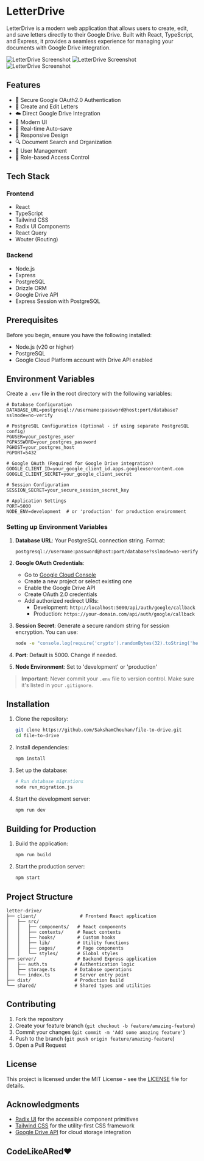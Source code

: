 # LetterDrive

LetterDrive is a modern web application that allows users to create, edit, and save letters directly to their Google Drive. Built with React, TypeScript, and Express, it provides a seamless experience for managing your documents with Google Drive integration.

![LetterDrive Screenshot](/images/LandingPage.png)
![LetterDrive Screenshot](/images/saveto.png)
![LetterDrive Screenshot](/images/newPage.png)

## Features

- 🔐 Secure Google OAuth2.0 Authentication
- 📝 Create and Edit Letters
- ☁️ Direct Google Drive Integration
- 🎨 Modern UI
- 🔄 Real-time Auto-save
- 📱 Responsive Design
- 🔍 Document Search and Organization
- 👥 User Management
- 🎯 Role-based Access Control

## Tech Stack

### Frontend
- React
- TypeScript
- Tailwind CSS
- Radix UI Components
- React Query
- Wouter (Routing)

### Backend
- Node.js
- Express
- PostgreSQL
- Drizzle ORM
- Google Drive API
- Express Session with PostgreSQL

## Prerequisites

Before you begin, ensure you have the following installed:
- Node.js (v20 or higher)
- PostgreSQL
- Google Cloud Platform account with Drive API enabled

## Environment Variables

Create a `.env` file in the root directory with the following variables:

```env
# Database Configuration
DATABASE_URL=postgresql://username:password@host:port/database?sslmode=no-verify

# PostgreSQL Configuration (Optional - if using separate PostgreSQL config)
PGUSER=your_postgres_user
PGPASSWORD=your_postgres_password
PGHOST=your_postgres_host
PGPORT=5432

# Google OAuth (Required for Google Drive integration)
GOOGLE_CLIENT_ID=your_google_client_id.apps.googleusercontent.com
GOOGLE_CLIENT_SECRET=your_google_client_secret

# Session Configuration
SESSION_SECRET=your_secure_session_secret_key

# Application Settings
PORT=5000
NODE_ENV=development  # or 'production' for production environment
```

### Setting up Environment Variables

1. **Database URL**: Your PostgreSQL connection string. Format:
   ```
   postgresql://username:password@host:port/database?sslmode=no-verify
   ```

2. **Google OAuth Credentials**:
   - Go to [Google Cloud Console](https://console.cloud.google.com/)
   - Create a new project or select existing one
   - Enable the Google Drive API
   - Create OAuth 2.0 credentials
   - Add authorized redirect URIs:
     - Development: `http://localhost:5000/api/auth/google/callback`
     - Production: `https://your-domain.com/api/auth/google/callback`

3. **Session Secret**: Generate a secure random string for session encryption. You can use:
   ```bash
   node -e "console.log(require('crypto').randomBytes(32).toString('hex'))"
   ```

4. **Port**: Default is 5000. Change if needed.

5. **Node Environment**: Set to 'development' or 'production'

> **Important**: Never commit your `.env` file to version control. Make sure it's listed in your `.gitignore`.

## Installation

1. Clone the repository:
   ```bash
   git clone https://github.com/SakshamChouhan/file-to-drive.git
   cd file-to-drive
   ```

2. Install dependencies:
   ```bash
   npm install
   ```

3. Set up the database:
   ```bash
   # Run database migrations
   node run_migration.js
   ```

4. Start the development server:
   ```bash
   npm run dev
   ```

## Building for Production

1. Build the application:
   ```bash
   npm run build
   ```

2. Start the production server:
   ```bash
   npm start
   ```

## Project Structure

```
letter-drive/
├── client/                # Frontend React application
│   ├── src/
│   │   ├── components/   # React components
│   │   ├── contexts/     # React contexts
│   │   ├── hooks/        # Custom hooks
│   │   ├── lib/          # Utility functions
│   │   ├── pages/        # Page components
│   │   └── styles/       # Global styles
├── server/               # Backend Express application
│   ├── auth.ts          # Authentication logic
│   ├── storage.ts       # Database operations
│   └── index.ts         # Server entry point
├── dist/                # Production build
└── shared/              # Shared types and utilities
```

## Contributing

1. Fork the repository
2. Create your feature branch (`git checkout -b feature/amazing-feature`)
3. Commit your changes (`git commit -m 'Add some amazing feature'`)
4. Push to the branch (`git push origin feature/amazing-feature`)
5. Open a Pull Request

## License

This project is licensed under the MIT License - see the [LICENSE](LICENSE) file for details.

## Acknowledgments

- [Radix UI](https://www.radix-ui.com/) for the accessible component primitives
- [Tailwind CSS](https://tailwindcss.com/) for the utility-first CSS framework
- [Google Drive API](https://developers.google.com/drive) for cloud storage integration

## CodeLikeARed❤️
